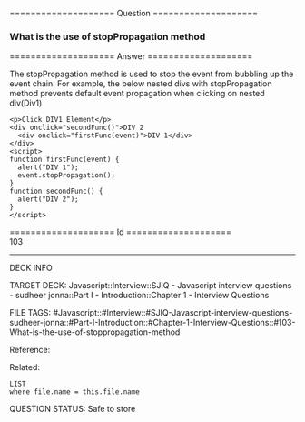 ==================== Question ====================  

### What is the use of stopPropagation method  

==================== Answer ====================  

The stopPropagation method is used to stop the event from bubbling up the event chain. For example, the below nested divs with stopPropagation method prevents default event propagation when clicking on nested div(Div1)

<!-- codeblock-start -->
<pre><code class="hljs language-javascript">&#x3C;p><span class="hljs-title class_">Click</span> <span class="hljs-title class_">DIV1</span> <span class="hljs-title class_">Element</span>&#x3C;/p>
<span class="xml"><span class="hljs-tag">&#x3C;<span class="hljs-name">div</span> <span class="hljs-attr">onclick</span>=<span class="hljs-string">"secondFunc()"</span>></span>DIV 2
  <span class="hljs-tag">&#x3C;<span class="hljs-name">div</span> <span class="hljs-attr">onclick</span>=<span class="hljs-string">"firstFunc(event)"</span>></span>DIV 1<span class="hljs-tag">&#x3C;/<span class="hljs-name">div</span>></span>
<span class="hljs-tag">&#x3C;/<span class="hljs-name">div</span>></span></span>
<span class="xml"><span class="hljs-tag">&#x3C;<span class="hljs-name">script</span>></span><span class="javascript">
<span class="hljs-keyword">function</span> <span class="hljs-title function_">firstFunc</span>(<span class="hljs-params">event</span>) {
  <span class="hljs-title function_">alert</span>(<span class="hljs-string">"DIV 1"</span>);
  event.<span class="hljs-title function_">stopPropagation</span>();
}
<span class="hljs-keyword">function</span> <span class="hljs-title function_">secondFunc</span>(<span class="hljs-params"></span>) {
  <span class="hljs-title function_">alert</span>(<span class="hljs-string">"DIV 2"</span>);
}
</span><span class="hljs-tag">&#x3C;/<span class="hljs-name">script</span>></span></span>
</code></pre>
<!-- codeblock-end -->

==================== Id ====================  
103

---

DECK INFO

TARGET DECK: Javascript::Interview::SJIQ - Javascript interview questions - sudheer jonna::Part I - Introduction::Chapter 1 - Interview Questions

FILE TAGS: #Javascript::#Interview::#SJIQ-Javascript-interview-questions-sudheer-jonna::#Part-I-Introduction::#Chapter-1-Interview-Questions::#103-What-is-the-use-of-stoppropagation-method

Reference:

Related:

```dataview
LIST
where file.name = this.file.name
```

QUESTION STATUS: Safe to store
